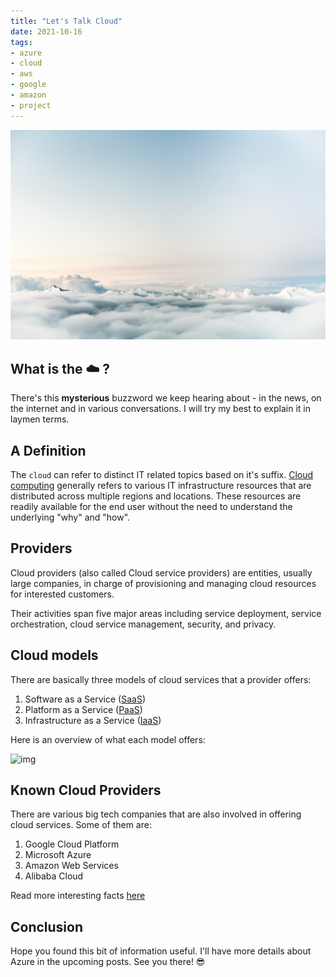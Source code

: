 ```yaml
---
title: "Let's Talk Cloud"
date: 2021-10-16
tags:
- azure
- cloud
- aws
- google
- amazon
- project
---
```


![img](./images/02-lets_talk_cloud.jpg)
## What is the ☁️ ?

There's this **mysterious** buzzword we keep hearing about - in the news, on the internet and in various conversations.
I will try my best to explain it in laymen terms.

## A Definition

The `cloud` can refer to distinct IT related topics based on it's suffix.
[Cloud computing](https://en.wikipedia.org/wiki/Cloud_computing) generally refers to various IT infrastructure resources that are distributed across multiple regions and locations.
These resources are readily available for the end user without the need to understand the underlying "why" and "how".

## Providers

Cloud providers (also called Cloud service providers) are entities, usually large companies, in charge of provisioning and managing cloud resources for interested customers.

Their activities span five major areas including service deployment, service orchestration, cloud service management, security, and privacy.

## Cloud models

There are basically three models of cloud services that a provider offers:

1. Software as a Service ([SaaS](https://en.wikipedia.org/wiki/Software_as_a_service))
2. Platform as a Service ([PaaS](https://en.wikipedia.org/wiki/Platform_as_a_service))
3. Infrastructure as a Service ([IaaS](https://en.wikipedia.org/wiki/Infrastructure_as_a_service))

Here is an overview of what each model offers:

![img](https://www.redhat.com/cms/managed-files/iaas-paas-saas-diagram5.1-1638x1046.png)

## Known Cloud Providers

There are various big tech companies that are also involved in offering cloud services.
Some of them are:

1. Google Cloud Platform
2. Microsoft Azure
3. Amazon Web Services
4. Alibaba Cloud

Read more interesting facts [here](https://www.zdnet.com/article/the-top-cloud-providers-of-2021-aws-microsoft-azure-google-cloud-hybrid-saas)

## Conclusion

Hope you found this bit of information useful. I'll have more details about Azure in the upcoming posts.
See you there! 😎
